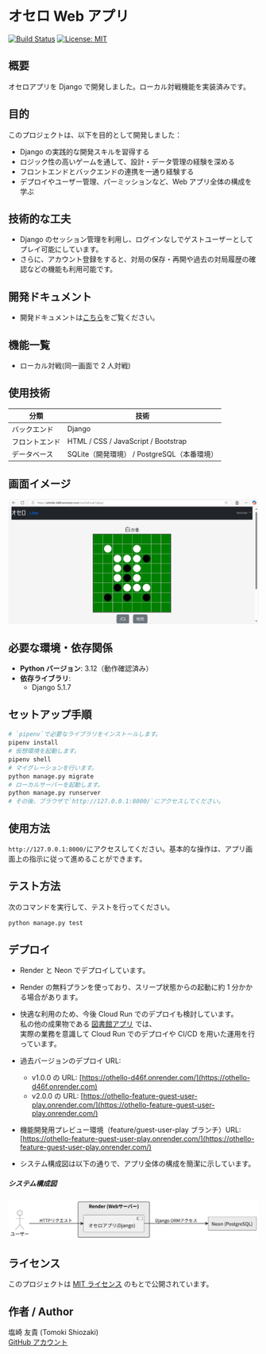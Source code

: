 # オセロ Web アプリ

[![Build Status](https://github.com/tomoki-shiozaki/othello/actions/workflows/ci.yml/badge.svg)](https://github.com/tomoki-shiozaki/othello/actions/workflows/ci.yml)
[![License: MIT](https://img.shields.io/badge/License-MIT-yellow.svg)](LICENSE)

## 概要

オセロアプリを Django で開発しました。ローカル対戦機能を実装済みです。

## 目的

このプロジェクトは、以下を目的として開発しました：

- Django の実践的な開発スキルを習得する
- ロジック性の高いゲームを通して、設計・データ管理の経験を深める
- フロントエンドとバックエンドの連携を一通り経験する
- デプロイやユーザー管理、パーミッションなど、Web アプリ全体の構成を学ぶ

## 技術的な工夫

- Django のセッション管理を利用し、ログインなしでゲストユーザーとしてプレイ可能にしています。
- さらに、アカウント登録をすると、対局の保存・再開や過去の対局履歴の確認などの機能も利用可能です。

## 開発ドキュメント

- 開発ドキュメントは[こちら](docs/README.md)をご覧ください。

## 機能一覧

- ローカル対戦(同一画面で 2 人対戦)

## 使用技術

| 分類           | 技術                                        |
| -------------- | ------------------------------------------- |
| バックエンド   | Django                                      |
| フロントエンド | HTML / CSS / JavaScript / Bootstrap         |
| データベース   | SQLite（開発環境） / PostgreSQL（本番環境） |

## 画面イメージ

![ゲーム画面(2025/04/27)](docs/images/game_image_v0.2.0.png)

## 必要な環境・依存関係

- **Python バージョン**: 3.12（動作確認済み）
- **依存ライブラリ**:
  - Django 5.1.7

## セットアップ手順

```bash
# `pipenv`で必要なライブラリをインストールします。
pipenv install
# 仮想環境を起動します。
pipenv shell
# マイグレーションを行います。
python manage.py migrate
# ローカルサーバーを起動します。
python manage.py runserver
# その後、ブラウザで`http://127.0.0.1:8000/`にアクセスしてください。
```

## 使用方法

`http://127.0.0.1:8000/`にアクセスしてください。基本的な操作は、アプリ画面上の指示に従って進めることができます。

## テスト方法

次のコマンドを実行して、テストを行ってください。

```bash
python manage.py test
```

## デプロイ

- Render と Neon でデプロイしています。
- Render の無料プランを使っており、スリープ状態からの起動に約 1 分かかる場合があります。
- 快適な利用のため、今後 Cloud Run でのデプロイも検討しています。  
  私の他の成果物である [図書館アプリ](https://github.com/tomoki-shiozaki/distributed-library) では、  
  実際の業務を意識して Cloud Run でのデプロイや CI/CD を用いた運用を行っています。

- 過去バージョンのデプロイ URL:

  - v1.0.0 の URL: [https://othello-d46f.onrender.com/](https://othello-d46f.onrender.com)
  - v2.0.0 の URL: [https://othello-feature-guest-user-play.onrender.com/](https://othello-feature-guest-user-play.onrender.com/)

- 機能開発用プレビュー環境（feature/guest-user-play ブランチ）URL:  
  [https://othello-feature-guest-user-play.onrender.com/](https://othello-feature-guest-user-play.onrender.com/)

- システム構成図は以下の通りで、アプリ全体の構成を簡潔に示しています。

##### システム構成図

![システム構成図](docs/system_architecture/system_architecture/system_architecture.svg)

## ライセンス

このプロジェクトは [MIT ライセンス](LICENSE) のもとで公開されています。

## 作者 / Author

塩崎 友貴 (Tomoki Shiozaki)  
[GitHub アカウント](https://github.com/tomoki-shiozaki)

